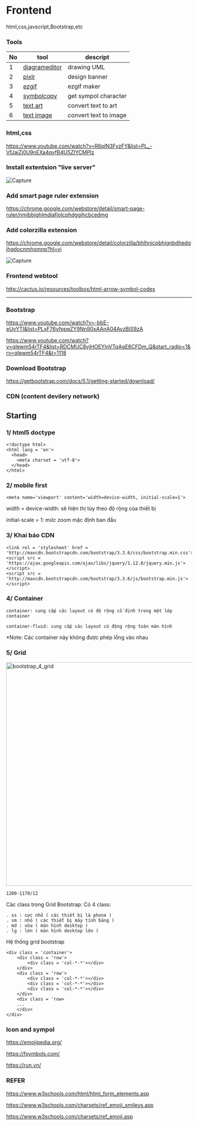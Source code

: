 # Frontend
html,css,javscript,Bootstrap,etc

### Tools

|No|tool|descript|
|---|---|---|
|1|[diagrameditor](https://www.diagrameditor.com/)|drawing UML|
|2|[pixlr](https://pixlr.com/vn/x/)|design banner|
|3|[ezgif](https://ezgif.com/maker)|ezgif maker|
|4|[symbolcopy](https://www.symbolcopy.com/)|get sympol character|
|5|[text art]([https://shields.io/](https://patorjk.com/))|convert text to art|
|6|[text image]([https://shields.io/](https://www.text-image.com/))|convert text to image|

### html,css

https://www.youtube.com/watch?v=R6plN3FvzFY&list=PL_-VfJajZj0U9nEXa4qyfB4U5ZIYCMPlz

### Install extentsion "live server"

![Capture](https://user-images.githubusercontent.com/73679364/139242953-feafce99-6d65-4d81-8584-475e82dd3189.PNG)
 
### Add smart page ruler extension

https://chrome.google.com/webstore/detail/smart-page-ruler/nmibbjghlmdiafjolcphdggihcbcedmg

### Add colorzilla extension

https://chrome.google.com/webstore/detail/colorzilla/bhlhnicpbhignbdhedgjhgdocnmhomnp?hl=vi

![Capture](https://user-images.githubusercontent.com/73679364/139242665-7e4f4885-f277-40ea-90d4-256867003e12.PNG)

### Frontend webtool

http://cactus.io/resources/toolbox/html-arrow-symbol-codes

_______________________________________________________________________________________________________________________________________________________

### Bootstrap

https://www.youtube.com/watch?v=-bbE-eUvYTI&list=PLxF76yfppeZY9Nn90xAAnA04AvzBiS9zA

https://www.youtube.com/watch?v=qIewm54rTF4&list=RDCMUC8vjHOEYlnVTqAgE6CFDm_Q&start_radio=1&rv=qIewm54rTF4&t=1118

### Download Bootstrap

https://getbootstrap.com/docs/5.1/getting-started/download/

### CDN (content devilery network)

## Starting
### 1/ html5 doctype

    <!doctype html>
    <html lang = 'en'>
      <head>
        <meta charset = 'utf-8'>
      </head>
    </html>

### 2/ mobile first
    
    <meta name='viewport' content='width=device-width, initial-scale=1'>
    
   width = device-width: sẽ hiện thị tùy theo độ rộng của thiết bị
   
   initial-scale = 1: mức zoom mặc định ban đầu
   
### 3/ Khai báo CDN

    <link rel = 'stylesheet' href = 'http://maxcdn.bootstrapcdn.com/bootstrap/3.3.6/css/bootstrap.min.css'>
    <script src = 'https://ajax.googleapis.com/ajax/libs/jquery/1.12.0/jquery.min.js'></script>
    <script src = 'http://maxcdn.bootstrapcdn.com/bootstrap/3.3.6/js/bootstrap.min.js'></script>
    
### 4/ Container
    
    container: cung cấp các layout có độ rộng cố định trong một lớp container
    
    container-fluid: cung cấp các layout có động rộng toàn màn hình
    
   *Note: Các container này không được phép lồng vào nhau
   
### 5/ Grid

<img width="605" alt="bootstrap_4_grid" src="https://user-images.githubusercontent.com/73679364/139051320-8e992b27-7951-471c-88c7-e3d570dbf651.png">

    1200-1170/12
    
Các class trong Grid Bootstrap: Có 4 class:

    . xs : cực nhỏ ( các thiết bị là phone )
    . sm : nhỏ ( các thiết bị máy tính bảng )
    . md : vừa ( màn hình desktop )
    . lg : lớn ( màn hình desktop lớn )
   
Hệ thống grid bootstrap

    <div class = 'container'>
        <div class = 'row'>
            <div class = 'col-*-*'></div>
        </div>
        <div class = 'row'>
            <div class = 'col-*-*'></div>
            <div class = 'col-*-*'></div>
            <div class = 'col-*-*'></div>
        </div>
        <div class = 'row>
        ...
        </div>
    </div>
    
 ### Icon and sympol
 
 https://emojipedia.org/
 
 https://fsymbols.com/
 
 https://run.vn/
 
 ### REFER
 
 https://www.w3schools.com/html/html_form_elements.asp
 
 https://www.w3schools.com/charsets/ref_emoji_smileys.asp
 
 https://www.w3schools.com/charsets/ref_emoji.asp
        
        
